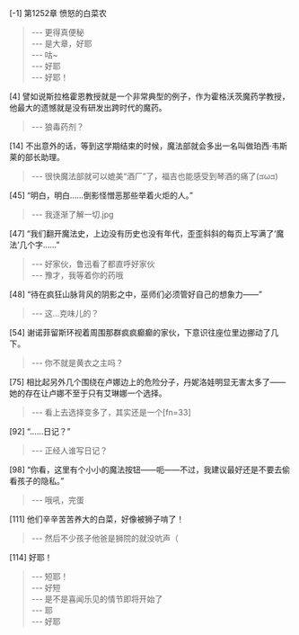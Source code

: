 
[-1] 第1252章 愤怒的白菜农
>--- 更得真便秘<br>
>--- 是大章，好耶<br>
>--- 咕~<br>
>--- 好耶<br>
>--- 好耶！<br>

[4] 譬如说斯拉格霍恩教授就是一个非常典型的例子，作为霍格沃茨魔药学教授，他最大的遗憾就是没有研发出跨时代的魔药。
>--- 狼毒药剂？<br>

[14] 不出意外的话，等到这学期结束的时候，魔法部就会多出一名叫做珀西·韦斯莱的部长助理。
>--- 很快魔法部就可以媲美“酒厂”了，福吉也能感受到琴酒的痛了(ಡωಡ)<br>

[45] “明白，明白……倒影怪憎恶那些举着火炬的人。”
>--- 我逐渐了解一切.jpg<br>

[47] “我们翻开魔法史，上边没有历史也没有年代，歪歪斜斜的每页上写满了‘魔法’几个字……”
>--- 好家伙，鲁迅看了都直呼好家伙<br>
>--- 豫才，我等着你的药哦<br>

[48] “待在疯狂山脉背风的阴影之中，巫师们必须管好自己的想象力——”
>--- 这…克味儿的？<br>

[54] 谢诺菲留斯环视着周围那群疯疯癫癫的家伙，下意识往座位里边挪动了几下。
>--- 你不就是黄衣之主吗？<br>

[75] 相比起另外几个围绕在卢娜边上的危险分子，丹妮洛娃明显无害太多了——她的存在让卢娜不至于只有艾琳娜一个选择。
>--- 看上去选择变多了，其实还是一个[fn=33]<br>

[92] “……日记？”
>--- 正经人谁写日记？<br>

[98] “你看，这里有个小小的魔法按钮——呃——不过，我建议最好还是不要去偷看孩子的隐私。”
>--- 哦吼，完蛋<br>

[111] 他们辛辛苦苦养大的白菜，好像被狮子啃了！
>--- 然后不少孩子他爸是狮院的就没吭声（<br>

[114] 好耶！
>--- 短耶！<br>
>--- 好短<br>
>--- 是不是喜闻乐见的情节即将开始了<br>
>--- 耶<br>
>--- 好耶<br>

